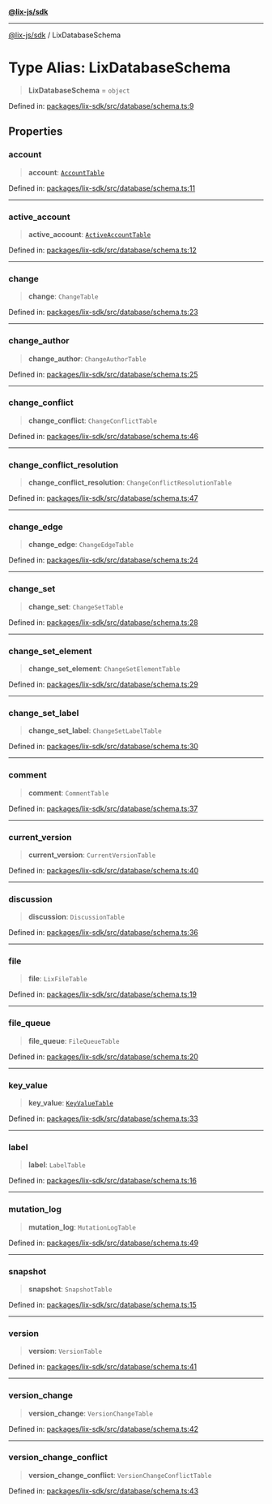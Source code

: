 [**@lix-js/sdk**](../README.md)

***

[@lix-js/sdk](../README.md) / LixDatabaseSchema

# Type Alias: LixDatabaseSchema

> **LixDatabaseSchema** = `object`

Defined in: [packages/lix-sdk/src/database/schema.ts:9](https://github.com/opral/monorepo/blob/c1910f74abb6a0c11c72843e559a3503d21f8bdb/packages/lix-sdk/src/database/schema.ts#L9)

## Properties

### account

> **account**: [`AccountTable`](AccountTable.md)

Defined in: [packages/lix-sdk/src/database/schema.ts:11](https://github.com/opral/monorepo/blob/c1910f74abb6a0c11c72843e559a3503d21f8bdb/packages/lix-sdk/src/database/schema.ts#L11)

***

### active\_account

> **active\_account**: [`ActiveAccountTable`](ActiveAccountTable.md)

Defined in: [packages/lix-sdk/src/database/schema.ts:12](https://github.com/opral/monorepo/blob/c1910f74abb6a0c11c72843e559a3503d21f8bdb/packages/lix-sdk/src/database/schema.ts#L12)

***

### change

> **change**: `ChangeTable`

Defined in: [packages/lix-sdk/src/database/schema.ts:23](https://github.com/opral/monorepo/blob/c1910f74abb6a0c11c72843e559a3503d21f8bdb/packages/lix-sdk/src/database/schema.ts#L23)

***

### change\_author

> **change\_author**: `ChangeAuthorTable`

Defined in: [packages/lix-sdk/src/database/schema.ts:25](https://github.com/opral/monorepo/blob/c1910f74abb6a0c11c72843e559a3503d21f8bdb/packages/lix-sdk/src/database/schema.ts#L25)

***

### change\_conflict

> **change\_conflict**: `ChangeConflictTable`

Defined in: [packages/lix-sdk/src/database/schema.ts:46](https://github.com/opral/monorepo/blob/c1910f74abb6a0c11c72843e559a3503d21f8bdb/packages/lix-sdk/src/database/schema.ts#L46)

***

### change\_conflict\_resolution

> **change\_conflict\_resolution**: `ChangeConflictResolutionTable`

Defined in: [packages/lix-sdk/src/database/schema.ts:47](https://github.com/opral/monorepo/blob/c1910f74abb6a0c11c72843e559a3503d21f8bdb/packages/lix-sdk/src/database/schema.ts#L47)

***

### change\_edge

> **change\_edge**: `ChangeEdgeTable`

Defined in: [packages/lix-sdk/src/database/schema.ts:24](https://github.com/opral/monorepo/blob/c1910f74abb6a0c11c72843e559a3503d21f8bdb/packages/lix-sdk/src/database/schema.ts#L24)

***

### change\_set

> **change\_set**: `ChangeSetTable`

Defined in: [packages/lix-sdk/src/database/schema.ts:28](https://github.com/opral/monorepo/blob/c1910f74abb6a0c11c72843e559a3503d21f8bdb/packages/lix-sdk/src/database/schema.ts#L28)

***

### change\_set\_element

> **change\_set\_element**: `ChangeSetElementTable`

Defined in: [packages/lix-sdk/src/database/schema.ts:29](https://github.com/opral/monorepo/blob/c1910f74abb6a0c11c72843e559a3503d21f8bdb/packages/lix-sdk/src/database/schema.ts#L29)

***

### change\_set\_label

> **change\_set\_label**: `ChangeSetLabelTable`

Defined in: [packages/lix-sdk/src/database/schema.ts:30](https://github.com/opral/monorepo/blob/c1910f74abb6a0c11c72843e559a3503d21f8bdb/packages/lix-sdk/src/database/schema.ts#L30)

***

### comment

> **comment**: `CommentTable`

Defined in: [packages/lix-sdk/src/database/schema.ts:37](https://github.com/opral/monorepo/blob/c1910f74abb6a0c11c72843e559a3503d21f8bdb/packages/lix-sdk/src/database/schema.ts#L37)

***

### current\_version

> **current\_version**: `CurrentVersionTable`

Defined in: [packages/lix-sdk/src/database/schema.ts:40](https://github.com/opral/monorepo/blob/c1910f74abb6a0c11c72843e559a3503d21f8bdb/packages/lix-sdk/src/database/schema.ts#L40)

***

### discussion

> **discussion**: `DiscussionTable`

Defined in: [packages/lix-sdk/src/database/schema.ts:36](https://github.com/opral/monorepo/blob/c1910f74abb6a0c11c72843e559a3503d21f8bdb/packages/lix-sdk/src/database/schema.ts#L36)

***

### file

> **file**: `LixFileTable`

Defined in: [packages/lix-sdk/src/database/schema.ts:19](https://github.com/opral/monorepo/blob/c1910f74abb6a0c11c72843e559a3503d21f8bdb/packages/lix-sdk/src/database/schema.ts#L19)

***

### file\_queue

> **file\_queue**: `FileQueueTable`

Defined in: [packages/lix-sdk/src/database/schema.ts:20](https://github.com/opral/monorepo/blob/c1910f74abb6a0c11c72843e559a3503d21f8bdb/packages/lix-sdk/src/database/schema.ts#L20)

***

### key\_value

> **key\_value**: [`KeyValueTable`](KeyValueTable.md)

Defined in: [packages/lix-sdk/src/database/schema.ts:33](https://github.com/opral/monorepo/blob/c1910f74abb6a0c11c72843e559a3503d21f8bdb/packages/lix-sdk/src/database/schema.ts#L33)

***

### label

> **label**: `LabelTable`

Defined in: [packages/lix-sdk/src/database/schema.ts:16](https://github.com/opral/monorepo/blob/c1910f74abb6a0c11c72843e559a3503d21f8bdb/packages/lix-sdk/src/database/schema.ts#L16)

***

### mutation\_log

> **mutation\_log**: `MutationLogTable`

Defined in: [packages/lix-sdk/src/database/schema.ts:49](https://github.com/opral/monorepo/blob/c1910f74abb6a0c11c72843e559a3503d21f8bdb/packages/lix-sdk/src/database/schema.ts#L49)

***

### snapshot

> **snapshot**: `SnapshotTable`

Defined in: [packages/lix-sdk/src/database/schema.ts:15](https://github.com/opral/monorepo/blob/c1910f74abb6a0c11c72843e559a3503d21f8bdb/packages/lix-sdk/src/database/schema.ts#L15)

***

### version

> **version**: `VersionTable`

Defined in: [packages/lix-sdk/src/database/schema.ts:41](https://github.com/opral/monorepo/blob/c1910f74abb6a0c11c72843e559a3503d21f8bdb/packages/lix-sdk/src/database/schema.ts#L41)

***

### version\_change

> **version\_change**: `VersionChangeTable`

Defined in: [packages/lix-sdk/src/database/schema.ts:42](https://github.com/opral/monorepo/blob/c1910f74abb6a0c11c72843e559a3503d21f8bdb/packages/lix-sdk/src/database/schema.ts#L42)

***

### version\_change\_conflict

> **version\_change\_conflict**: `VersionChangeConflictTable`

Defined in: [packages/lix-sdk/src/database/schema.ts:43](https://github.com/opral/monorepo/blob/c1910f74abb6a0c11c72843e559a3503d21f8bdb/packages/lix-sdk/src/database/schema.ts#L43)
